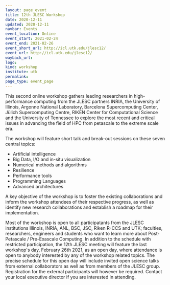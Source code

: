 ```yaml
---
layout: page_event
title: 12th JLESC Workshop
date: 2020-12-11
updated: 2020-12-11
navbar: Events
event_location: Online
event_start: 2021-02-24
event_end: 2021-02-26
event_short_url: http://icl.utk.edu/jlesc12/
event_url: http://icl.utk.edu/jlesc12/
wayback_url:
logo:
kind: workshop
institute: utk
permalink:
page_type: event_page
---
```


This second online workshop gathers leading researchers in high-performance computing from the JLESC partners INRIA,
the University of Illinois, Argonne National Laboratory, Barcelona Supercomputing Center,
Jülich Supercomputing Centre, RIKEN Center for Computational Science and the University of Tennessee
to explore the most recent and critical issues in advancing the field of HPC from petascale to the extreme scale era.

The workshop will feature short talk and break-out sessions on these seven central topics:

  * Artificial intelligence
  * Big Data, I/O and in-situ visualization
  * Numerical methods and algorithms
  * Resilience
  * Performance tools
  * Programming Languages
  * Advanced architectures

A key objective of the workshop is to foster the existing collaborations and inform the workshop attendees of their respective progress, as well as identify new research collaborations and establish a roadmap for their implementation.

Most of the workshop is open to all participatants from the JLESC institutions Illinois, INRIA, ANL, BSC, JSC, Riken R-CCS and UTK; faculties, researchers, engineers and students who want to learn more about Post-Petascale / Pre-Exascale Computing. In addition to the schedule with restricted participation, the 12th JLESC meeting will feature the last workshop's day, February 26th 2021, as an open day, where attendance is open to anybody interested by any of the workshop related topics. The precise schedule for this open day will include invited open science talks from external collaborators as well as from members of the JLESC group. Registration for the external participants will however be required. Contact your local executive director if you are interested in attending.
